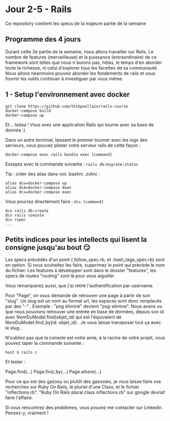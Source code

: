 Jour 2-5 - Rails
=========================

Ce repository contient les specs de la majeure partie de la semaine

Programme des 4 jours
---------------------

Durant cette 2e partie de la semaine, nous allons travailler sur
Rails. Le nombre de features (merveilleuse) et la puissance
(extraordinaire) de ce framework sont telles que nous n'aurons
pas, hélas, le temps d'en aborder toute la richesse, ni celui
d'explorer tous les facettes de sa communauté. Nous allons néanmoins
pouvoir aborder les fondements de rails et vous fournir les outils
continuer à investiguer par vous même.

1 - Setup l'environnement avec docker
----------------------------

    git clone https://github.com/thibpoullain/rails-course
    docker-compose build
    docker-compose up

Et... tadaa ! Vous avez une application Rails qui tourne avec sa base de donnée :)

Dans un autre terminal, laissant le premier tourner avec les logs des serveurs, vous pouvez piloter votre serveur rails de cette façon :

    docker-compose exec rails bundle exec [command]

Essayez avec la commande suivante : `rails db:migrate:status`

Tip : créer des alias dans vos .bashrc .zshrc :

    alias dcu=docker-compose up
    alias dcd=docker-compose down
    alias dcx=docker-compose exec

Vous pourrez directement faire : `dcx [command]`

    dcx rails db:create
    dcx rails console
    dcx rspec
    ...


Petits indices pour les intellects qui lisent la consigne jusqu'au bout 😏
----------------------------
Les specs précédés d'un point (.follow_spec.rb, et .hash_tags_spec.rb) sont en option. Si vous souhaitez les faire, supprimez le point qui précède le nom du fichier.
Les features à développer sont dans le dossier "features", les specs de routes "routing" sont là pour vous aiguiller.

Vous remarquerez aussi, que j'ai retiré l'authentification par username.

Pour "Page", on vous demande de retrouver une page à partir de son "slug".
Un slug est un nom au format url, les espaces sont donc remplacés par des "-" .
Exemple : "psg éliminé" devient "psg-elimine".
Nous avons vu que nous pouvions retrouver une entrée en base de données, depuis son id avec NomDuModel.find(objet_id) qui est l'équivalent de NomDuModel.find_by(id: objet_id) . Je vous laisse transposer tout ça avec le slug..

N'oubliez pas que la console est votre amie, à la racine de votre projet, vous pouvez taper la commande suivante :

    host $ rails c

Et tester  :

Page.find(...)
Page.find_by(...)
Page.where(...)

Pour ce qui est des gazooy ou plutôt des gazooies, je vous laisse faire vos recherches sur Ruby On Rails, le pluriel d'une Class, et le fichier "inflections.rb". "Ruby On Rails plural class inflections.rb" sur google devrait faire l'affaire.

Si vous rencontrez des problèmes, vous pouvez me contacter sur Linkedin. Pensez-y, vraiment !
